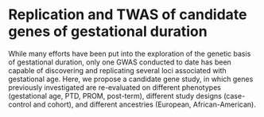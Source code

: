 # Replication and TWAS of candidate genes of gestational duration

While many efforts have been put into the exploration of the genetic basis of gestational duration, only one GWAS conducted to date has been capable of discovering and replicating several loci associated with gestational age. 
Here, we propose a candidate gene study, in which genes previously investigated are re-evaluated on different phenotypes (gestational age, PTD, PROM, post-term), different study designs (case-control and cohort), and different ancestries (European, African-American). 

